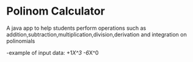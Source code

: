 # Polinom Calculator

A java app to help students perform operations such as addition,subtraction,multiplication,division,derivation and integration on polinomials

-example of input data: +1*X^3 -6*X^0
